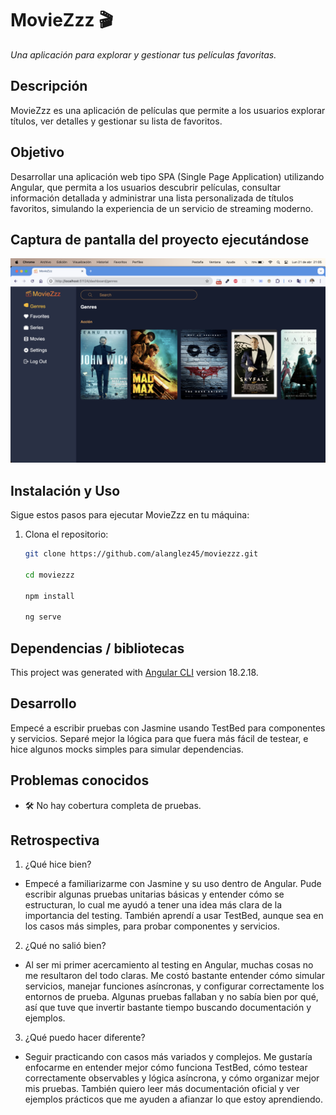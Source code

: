 # MovieZzz 🎬  
*Una aplicación para explorar y gestionar tus películas favoritas.*

## Descripción  
MovieZzz es una aplicación de películas que permite a los usuarios explorar títulos, ver detalles y gestionar su lista de favoritos. 

## Objetivo 
Desarrollar una aplicación web tipo SPA (Single Page Application) utilizando Angular, que permita a los usuarios descubrir películas, consultar información detallada y administrar una lista personalizada de títulos favoritos, simulando la experiencia de un servicio de streaming moderno.

## Captura de pantalla del proyecto ejecutándose 

![App](./src/assets/screenshots/moviezz-app.png)  

## Instalación y Uso  
Sigue estos pasos para ejecutar MovieZzz en tu máquina:

1. Clona el repositorio:  
   ```sh
   git clone https://github.com/alanglez45/moviezzz.git

   cd moviezzz

   npm install

   ng serve
## Dependencias / bibliotecas
This project was generated with [Angular CLI](https://github.com/angular/angular-cli) version 18.2.18.

## Desarrollo  
Empecé a escribir pruebas con Jasmine usando TestBed para componentes y servicios. Separé mejor la lógica para que fuera más fácil de testear, e hice algunos mocks simples para simular dependencias.

## Problemas conocidos
- 🛠 No hay cobertura completa de pruebas.


## Retrospectiva
  
   1. ¿Qué hice bien?  
   - Empecé a familiarizarme con Jasmine y su uso dentro de Angular. Pude escribir algunas pruebas unitarias básicas y entender cómo se estructuran, lo cual me ayudó a tener una idea más clara de la importancia del testing. También aprendí a usar TestBed, aunque sea en los casos más simples, para probar componentes y servicios.

   2. ¿Qué no salió bien?
   - Al ser mi primer acercamiento al testing en Angular, muchas cosas no me resultaron del todo claras. Me costó bastante entender cómo simular servicios, manejar funciones asíncronas, y configurar correctamente los entornos de prueba. Algunas pruebas fallaban y no sabía bien por qué, así que tuve que invertir bastante tiempo buscando documentación y ejemplos.

   3. ¿Qué puedo hacer diferente?
   - Seguir practicando con casos más variados y complejos. Me gustaría enfocarme en entender mejor cómo funciona TestBed, cómo testear correctamente observables y lógica asíncrona, y cómo organizar mejor mis pruebas. También quiero leer más documentación oficial y ver ejemplos prácticos que me ayuden a afianzar lo que estoy aprendiendo.



